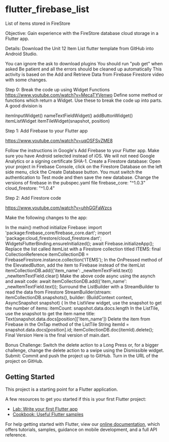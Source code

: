 # flutter_firebase_list

List of items stored in FireStore

Objective: 
Gain experience with the FireStore database cloud storage in a Flutter app.

Details:
Download the Unit 12 Item List flutter template from GitHub into Android Studio.

You can ignore the ask to download plugins
You should run "pub get" when asked
Be patient and all the errors should be cleaned up automatically
This activity is based on the Add and Retrieve Data from Firebase Firestore video with some changes. 

Step 0: Break the code up using Widget Functions
https://www.youtube.com/watch?v=MecaTYVenwo
Define some method or functions which return a Widget.  Use these to break the code up into parts.  A good division is

itemInputWidget()
nameTextFieldWidget()
addButtonWidget()
itemListWidget
itemTileWidget(snapshot, position)

Step 1: Add Firebase to your Flutter app

https://www.youtube.com/watch?v=uqOSFSvZME8

Follow the instructions in Google's Add Firebase to your Flutter app. Make sure you have Android selected instead of iOS. We will not need Google Analytics or a signing certificate SHA-1.
Create a Firestore database: Open your project in Firebase Console, click on the Firestore Database on the left side menu, click the Create Database button.  You must switch the authentication to Test mode and then save the new database.
Change the versions of firebase in the pubspec.yaml file
firebase_core: "^1.0.3"
cloud_firestore: "^1.0.4"

Step 2: Add Firestore code


https://www.youtube.com/watch?v=uhhGGFaWzcs

Make the following changes to the app:

In the main() method initialize Firebase:
import 'package:firebase_core/firebase_core.dart';
import 'package:cloud_firestore/cloud_firestore.dart';
WidgetsFlutterBinding.ensureInitialized();
await Firebase.initializeApp();
 Replace the list called itemList with a Firestore collection titled ITEMS:
final CollectionReference itemCollectionDB = FirebaseFirestore.instance.collection('ITEMS');
In the OnPressed method of the ElevatedButton, add the item to Firebase instead of the itemList
itemCollectionDB.add({'item_name': _newItemTextField.text})
_newItemTextField.clear()
Make the above code async using the asynch and await code:
await itemCollectionDB.add({'item_name': _newItemTextField.text});
Surround the ListBuilder with a StreamBuilder to read the data from Firestore
StreamBuilder(stream: itemCollectionDB.snapshots(),
  builder: (BuildContext context, AsyncSnapshot<QuerySnapshot> snapshot) {
In the ListView widget, use the snapshot to get the number of items:
itemCount: snapshot.data.docs.length
In the ListTile, use the snapshot to get the item name
title: Text(snapshot.data.docs[position]['item_name'])
Delete the item from Firebase in the OnTap method of the ListTile
String itemId = snapshot.data.docs[position].id;
itemCollectionDB.doc(itemId).delete();
Final Version
Here is the final version of main.dart.

Bonus Challenge:
Switch the delete action to a Long Press or, for a bigger challenge, change the delete action to a swipe using the Dismissible widget.
Submit:
Commit and push the project up to GitHub. Turn in the URL of the project on GitHub.

## Getting Started

This project is a starting point for a Flutter application.

A few resources to get you started if this is your first Flutter project:

- [Lab: Write your first Flutter app](https://flutter.dev/docs/get-started/codelab)
- [Cookbook: Useful Flutter samples](https://flutter.dev/docs/cookbook)

For help getting started with Flutter, view our
[online documentation](https://flutter.dev/docs), which offers tutorials,
samples, guidance on mobile development, and a full API reference.
